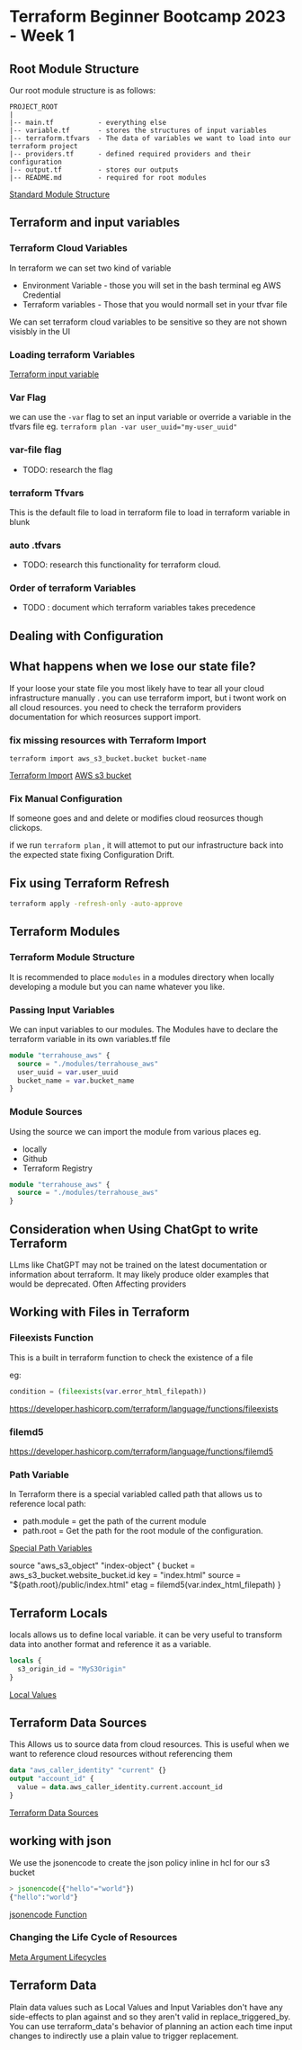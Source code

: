 # Terraform Beginner Bootcamp 2023 - Week 1

## Root Module Structure 

Our root module structure is as follows:


```
PROJECT_ROOT
|
|-- main.tf           - everything else
|-- variable.tf       - stores the structures of input variables
|-- terraform.tfvars  - The data of variables we want to load into our terraform project
|-- providers.tf      - defined required providers and their configuration
|-- output.tf         - stores our outputs
|-- README.md         - required for root modules
```

[Standard Module Structure](https://developer.hashicorp.com/terraform/language/modules/develop/structure)

## Terraform and input variables 
### Terraform Cloud Variables

In terraform we can set two kind of variable
- Environment Variable - those you will set in the bash terminal eg AWS Credential
- Terraform variables - Those that you would normall set in your tfvar file

We can set terraform cloud variables to be sensitive so they are not shown visisbly in the UI

### Loading terraform Variables

[Terraform input variable](https://developer.hashicorp.com/terraform/language/values/variables)

### Var Flag
we can use the `-var` flag to set an input variable or override a variable in the tfvars file eg. `terraform plan -var user_uuid="my-user_uuid"`

### var-file flag

- TODO: research the flag 

### terraform Tfvars

This is the default file to load in terraform file to load in terraform variable in blunk

### auto .tfvars
- TODO: research this functionality for terraform cloud.

### Order of terraform Variables
- TODO : document which terraform variables takes precedence

## Dealing with Configuration 

## What happens when we lose our state file?

If your loose your state file you most likely have to tear all your cloud infrastructure manually .
you can use terraform import, but i twont work on all cloud resources. you need to check the terraform providers documentation for which reosurces support import.


### fix missing resources with Terraform Import
`terraform import aws_s3_bucket.bucket bucket-name`

[Terraform Import](https://developer.hashicorp.com/terraform/cli/commands/import)
[AWS s3 bucket ](https://registry.terraform.io/providers/hashicorp/aws/latest/docs/resources/s3_bucket)

### Fix Manual Configuration 


If someone goes and and delete or modifies cloud reosurces though clickops.

if we run `terraform plan` , it will attemot to put our infrastructure back into the expected state fixing Configuration Drift.

## Fix using Terraform Refresh
```sh
terraform apply -refresh-only -auto-approve
```




## Terraform Modules

### Terraform Module Structure 
It is recommended to place `modules` in a modules directory when locally developing a module but you can name whatever you like.



### Passing Input Variables

We can input variables to our modules.
The Modules have to declare the terraform variable in its own variables.tf file

```tf
module "terrahouse_aws" {
  source = "./modules/terrahouse_aws"
  user_uuid = var.user_uuid
  bucket_name = var.bucket_name
}
```


### Module Sources 

Using the source we can import the module from various places eg.
- locally
- Github
- Terraform Registry


```tf
module "terrahouse_aws" {
  source = "./modules/terrahouse_aws"
}
```

## Consideration when Using ChatGpt to write Terraform

LLms like ChatGPT may not be trained on the latest documentation or information about terraform.
It may likely produce older examples that would be deprecated. Often Affecting providers

## Working with Files in Terraform

### Fileexists Function

This is a built in terraform function to check the existence of a file

eg:
```tf
condition = (fileexists(var.error_html_filepath))

```
https://developer.hashicorp.com/terraform/language/functions/fileexists

### filemd5

https://developer.hashicorp.com/terraform/language/functions/filemd5

### Path Variable

In Terraform there is a special variabled called path that allows us to reference local path:

- path.module = get the path of the current module
- path.root = Get the path for the root module of the configuration.

[Special Path Variables](https://developer.hashicorp.com/terraform/language/expressions/references#filesystem-and-workspace-info)

source "aws_s3_object" "index-object" {
  bucket = aws_s3_bucket.website_bucket.id
  key    = "index.html"
  source = "${path.root}/public/index.html"
  etag = filemd5(var.index_html_filepath)
}

## Terraform Locals
locals allows us to define local variable. 
it can be very useful to transform data into another format and reference it as a variable.
```tf
locals {
  s3_origin_id = "MyS3Origin"
}

```

[Local Values](https://developer.hashicorp.com/terraform/language/values/locals)



## Terraform Data Sources
This Allows us to source data from cloud resources.
This is useful when we want to reference cloud resources without referencing them

```tf
data "aws_caller_identity" "current" {}
output "account_id" {
  value = data.aws_caller_identity.current.account_id
}
```


[Terraform Data Sources](https://developer.hashicorp.com/terraform/language/data-sources)

## working with json

We use the jsonencode to create the json policy inline in hcl for our s3 bucket

```tf
> jsonencode({"hello"="world"})
{"hello":"world"}

```
[jsonencode Function](https://developer.hashicorp.com/terraform/language/functions/jsonencode)


### Changing the Life Cycle of Resources 

[Meta Argument Lifecycles](https://developer.hashicorp.com/terraform/language/meta-arguments/lifecycle)

## Terraform Data

Plain data values such as Local Values and Input Variables don't have any side-effects to plan against and so they aren't valid in replace_triggered_by. You can use terraform_data's behavior of planning an action each time input changes to indirectly use a plain value to trigger replacement.

[](https://developer.hashicorp.com/terraform/language/resources/terraform-data)